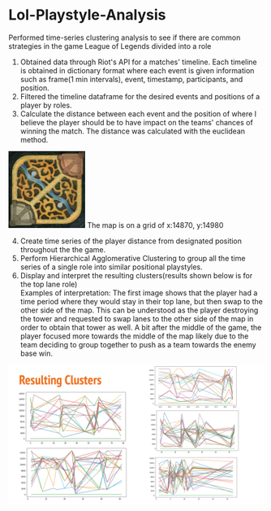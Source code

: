 # Lol-Playstyle-Analysis
Performed time-series clustering analysis to see if there are common strategies in the game League of Legends divided into a role

1. Obtained data through Riot's API for a matches' timeline. Each timeline is obtained in dictionary format where each event is given information such as frame(1 min intervals), event, timestamp, participants, and position.
2. Filtered the timeline dataframe for the desired events and positions of a player by roles.
3. Calculate the distance between each event and the position of where I believe the player should be to have impact on the teams' chances of winning the match. The distance was calculated with the euclidean method.

<img src='map11.png' width="30%"/>
  The map is on a grid of x:14870, y:14980

4. Create time series of the player distance from designated position throughout the the game.
5. Perform Hierarchical Agglomerative Clustering to group all the time series of a single role into similar positional playstyles.
6. Display and interpret the resulting clusters(results shown below is for the top lane role)
   <br>Examples of interpretation: The first image shows that the player had a time period where they would stay in their top lane, but then swap to the other side of the map. This can be understood as the player destroying the tower and requested to swap lanes to the other side of the map in order to obtain that tower as well. A bit after the middle of the game, the player focused more towards the middle of the map likely due to the team deciding to group together to push as a team towards the enemy base win.

<img src='Resulting Clusters.png'/>
